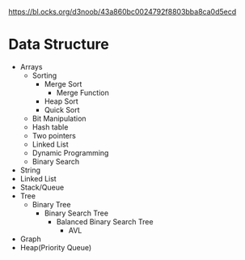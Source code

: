https://bl.ocks.org/d3noob/43a860bc0024792f8803bba8ca0d5ecd

# Data Structure 
* Arrays
    * Sorting
        * Merge Sort
            * Merge Function
        * Heap Sort
        * Quick Sort
    * Bit Manipulation
    * Hash table
    * Two pointers
    * Linked List
    * Dynamic Programming
    * Binary Search
* String
* Linked List
* Stack/Queue
* Tree
    * Binary Tree
        * Binary Search Tree
            * Balanced Binary Search Tree
                * AVL
* Graph
* Heap(Priority Queue)

